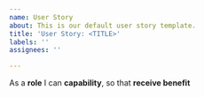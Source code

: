 ```yaml
---
name: User Story
about: This is our default user story template.
title: 'User Story: <TITLE>'
labels: ''
assignees: ''

---
```


As a **role** I can **capability**,  so that **receive benefit**
